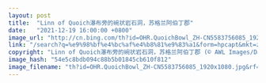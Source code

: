 ```yaml
---
layout: post
title:  "Linn of Quoich瀑布旁的碗状岩石洞，苏格兰阿伯丁郡"
date:   "2021-12-19 16:00:00 +0800"
image_url: "http://cn.bing.com/th?id=OHR.QuoichBowl_ZH-CN5583756085_1920x1080.jpg&rf=LaDigue_1920x1080.jpg&pid=hp"
link: "/search?q=%e9%98%bf%e4%bc%af%e4%b8%81%e9%83%a1&form=hpcapt&mkt=zh-cn"
copyright: "Linn of Quoich瀑布旁的碗状岩石洞，苏格兰阿伯丁郡 (© AWL Images/Danita Delimont)"
image_hash: "54e5c8bdb094c88b5b01845cb610f812"
image_filename: "th?id=OHR.QuoichBowl_ZH-CN5583756085_1920x1080.jpg&rf=LaDigue_1920x1080.jpg&pid=hp"
---
```

